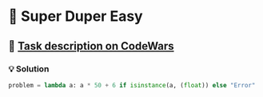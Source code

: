 # 📝 Super Duper Easy

## 🔗 [Task description on CodeWars](https://www.codewars.com/kata/55a5bfaa756cfede78000026)

### 💡 Solution

```python
problem = lambda a: a * 50 + 6 if isinstance(a, (float)) else "Error"
```
